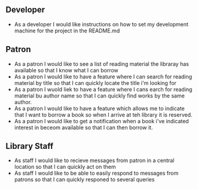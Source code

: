 ## Developer
- As a developer I would like instructions on how to set my development machine for the project in the README.md

## Patron
- As a patron I would like to see a list of reading material the libraray has available so that I know what I can borrow
- As a patron I would like to have a feature where I can search for reading material by title so that I can quickly locate the title i'm looking for
- As a patron I wuold liek to have a feature where I cans earch for reading material bu author name so that I can quickly find works by the same author.
- As a patron I would like to have a feature which allows me to indicate that I want to borrow a book so when I arrive at teh library it is reserved.
- As a patron I would like to get a notification when a book i've indicated interest in beceom available so that I can then borrow it.

## Library Staff
- As staff I would like to recieve messages from patron in a central location so that I can quickly act on them
- As staff I would like to be able to easily respond to messages from patrons so that I can quickly responed to several queries
